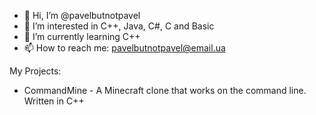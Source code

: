 - 👋 Hi, I’m @pavelbutnotpavel
- 👀 I’m interested in C++, Java, C#, C and Basic
- 🌱 I’m currently learning C++
- 📫 How to reach me: pavelbutnotpavel@email.ua

My Projects:
- CommandMine - A Minecraft clone that works on the command line. Written in C++

<!---
Never gonna give you up
--->
